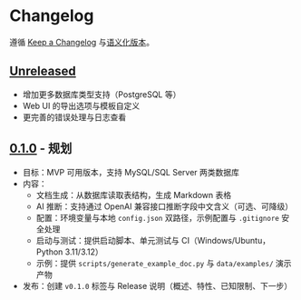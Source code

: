 # Changelog

遵循 [Keep a Changelog](https://keepachangelog.com/zh-CN/1.1.0/) 与[语义化版本](https://semver.org/lang/zh-CN/)。

## [Unreleased]
- 增加更多数据库类型支持（PostgreSQL 等）
- Web UI 的导出选项与模板自定义
- 更完善的错误处理与日志查看

## [0.1.0] - 规划
- 目标：MVP 可用版本，支持 MySQL/SQL Server 两类数据库
- 内容：
  - 文档生成：从数据库读取表结构，生成 Markdown 表格
  - AI 推断：支持通过 OpenAI 兼容接口推断字段中文含义（可选、可降级）
  - 配置：环境变量与本地 `config.json` 双路径，示例配置与 `.gitignore` 安全处理
  - 启动与测试：提供启动脚本、单元测试与 CI（Windows/Ubuntu，Python 3.11/3.12）
  - 示例：提供 `scripts/generate_example_doc.py` 与 `data/examples/` 演示产物
- 发布：创建 `v0.1.0` 标签与 Release 说明（概述、特性、已知限制、下一步）

[Unreleased]: https://github.com/<your_org>/<your_repo>/compare/v0.1.0...HEAD
[0.1.0]: https://github.com/<your_org>/<your_repo>/releases/tag/v0.1.0